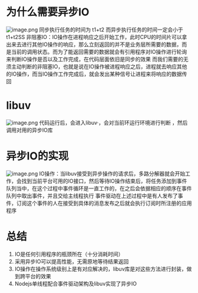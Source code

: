 # 为什么需要异步IO
![image.png](https://cdn.nlark.com/yuque/0/2022/png/2976158/1658324520096-6f8b0ec6-713f-4d8c-952c-9311fd8844c2.png#clientId=u17d8be8b-5ca5-4&crop=0&crop=0&crop=1&crop=1&from=paste&height=558&id=uf0cfda7b&margin=%5Bobject%20Object%5D&name=image.png&originHeight=697&originWidth=1216&originalType=binary&ratio=1&rotation=0&showTitle=false&size=124625&status=done&style=none&taskId=u6db33358-9d99-497d-a30b-6f9ab6249d1&title=&width=972.8)
同步执行任务的时间为 t1+t2
而异步执行任务的时间一定会小于 t1+t2SS
非阻塞IO：IO操作在进程响应之后开始工作，此时CPU的时间片可以拿出来去进行其他IO操作的响应，那么立刻返回的并不是业务层所需要的数据，而是当前的调用状态。而为了能返回需要的数据就会有引用程序对IO操作进行轮询来判断IO操作是否以及工作完成，在代码层面依旧是同步的效果
而我们需要的无须主动判断的非阻塞IO，也就是说在IO操作被进程响应之后，进程就去响应其他的IO操作，而当IO操作工作完成后，就会发出某种信号让进程来将响应的数据传回

# libuv
![image.png](https://cdn.nlark.com/yuque/0/2022/png/2976158/1658325828067-7fd752a6-fdbf-4967-b906-fe666f1dd8ef.png#clientId=u1dace543-e321-4&crop=0&crop=0&crop=1&crop=1&from=paste&height=543&id=azR3y&margin=%5Bobject%20Object%5D&name=image.png&originHeight=679&originWidth=1472&originalType=binary&ratio=1&rotation=0&showTitle=false&size=240972&status=done&style=none&taskId=ubf3a983a-e218-4204-bff1-76308ab909b&title=&width=1177.6)
代码运行后，会进入libuv·，会对当前环运行环境进行判断 ，然后调用对用的异步IO库


# 异步IO的实现
![image.png](https://cdn.nlark.com/yuque/0/2022/png/2976158/1658325937815-4215223f-c7bc-4c45-b162-b0739261505a.png#clientId=u1dace543-e321-4&crop=0&crop=0&crop=1&crop=1&from=paste&height=627&id=uc85eccd8&margin=%5Bobject%20Object%5D&name=image.png&originHeight=784&originWidth=1475&originalType=binary&ratio=1&rotation=0&showTitle=false&size=269050&status=done&style=none&taskId=u08592138-ed38-4487-bd3b-4ced12d4f3b&title=&width=1180)
IO操作：当libuv接受到异步操作的请求后，多路分解器就会开始工作，会找到当前平台可用的IO接口，然后等待IO操作结束后，将任务添加到事件队列当中，在这个过程中事件循环是一直工作的，在之后会依据相应的顺序在事件队列中取出事件，并且交给主线程执行
事件驱动在上述过程中是有人发布了事件，订阅这个事件的人在接受到具体的消息发布之后就会执行订阅时所注册的应用程序
# 总结

1. IO是任何引用程序的瓶颈所在（十分消耗时间）
1. 采用异步IO可以提高性能，无需原地等待结果返回
1. IO操作在操作系统级别上是有对应解决的，libuv库是对这些方法进行封装，做到跨平台的效果
1. Nodejs单线程配合事件驱动架构及libuv实现了异步IO



